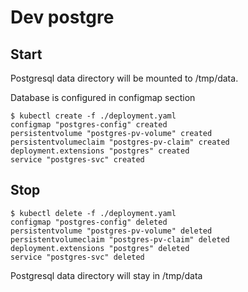 # Dev postgre

## Start
Postgresql data directory will be mounted to /tmp/data.

Database is configured in configmap section
```
$ kubectl create -f ./deployment.yaml
configmap "postgres-config" created
persistentvolume "postgres-pv-volume" created
persistentvolumeclaim "postgres-pv-claim" created
deployment.extensions "postgres" created
service "postgres-svc" created
```


## Stop

```
$ kubectl delete -f ./deployment.yaml
configmap "postgres-config" deleted
persistentvolume "postgres-pv-volume" deleted
persistentvolumeclaim "postgres-pv-claim" deleted
deployment.extensions "postgres" deleted
service "postgres-svc" deleted
```
Postgresql data directory will stay in /tmp/data
